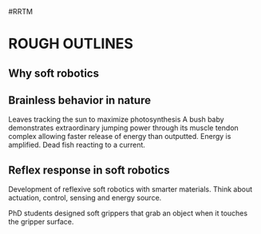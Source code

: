 #RRTM 
# ROUGH OUTLINES

## Why soft robotics

## Brainless behavior in nature
Leaves tracking the sun to maximize photosynthesis
A bush baby demonstrates extraordinary jumping power through its muscle tendon complex allowing faster release of energy than outputted. Energy is amplified.
Dead fish reacting to a current.

## Reflex response in soft robotics

Development of reflexive soft robotics with smarter materials.
Think about actuation, control, sensing and energy source. 

PhD students designed soft grippers that grab an object when it touches the gripper surface. 

